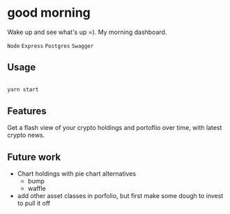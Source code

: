 # good morning

Wake up and see what's up =). My morning dashboard. 

`Node` `Express` `Postgres` `Swagger`

## Usage

```js

yarn start

```

## Features

Get a flash view of your crypto holdings and portoflio over time, with latest crypto news.


## Future work

- Chart holdings with pie chart alternatives
  - bump
  - waffle
- add other asset classes in porfolio, but first make some dough to invest to pull it off